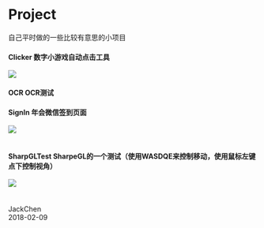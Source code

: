 # Project
自己平时做的一些比较有意思的小项目

#### Clicker 数字小游戏自动点击工具<br><br>![](https://github.com/chen365409389/Project/tree/master/Img/Clicker.png)<br>
#### OCR	OCR测试
#### SignIn 年会微信签到页面<br><br>![](https://github.com/chen365409389/Project/tree/master/Img/SignIn.jpg)<br><br>
#### SharpGLTest SharpeGL的一个测试（使用WASDQE来控制移动，使用鼠标左键点下控制视角）<br><br>![](https://github.com/chen365409389/Project/tree/master/Img/SharpeGL.png)<br><br>

JackChen<br>
2018-02-09
